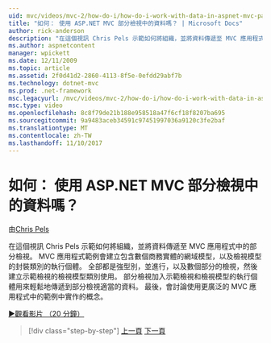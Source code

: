 ```yaml
---
uid: mvc/videos/mvc-2/how-do-i/how-do-i-work-with-data-in-aspnet-mvc-partial-views
title: "如何： 使用 ASP.NET MVC 部分檢視中的資料嗎？ | Microsoft Docs"
author: rick-anderson
description: "在這個視訊 Chris Pels 示範如何將組織，並將資料傳遞至 MVC 應用程式中的部分檢視。 MVC 應用程式範例會建立包含網域..."
ms.author: aspnetcontent
manager: wpickett
ms.date: 12/11/2009
ms.topic: article
ms.assetid: 2f0d41d2-2860-4113-8f5e-0efdd29abf7b
ms.technology: dotnet-mvc
ms.prod: .net-framework
msc.legacyurl: /mvc/videos/mvc-2/how-do-i/how-do-i-work-with-data-in-aspnet-mvc-partial-views
msc.type: video
ms.openlocfilehash: 8c8f79de21b188e958518a47f6cf18f8207ba695
ms.sourcegitcommit: 9a9483aceb34591c97451997036a9120c3fe2baf
ms.translationtype: MT
ms.contentlocale: zh-TW
ms.lasthandoff: 11/10/2017
---
```

<a name="how-do-i-work-with-data-in-aspnet-mvc-partial-views"></a>如何： 使用 ASP.NET MVC 部分檢視中的資料嗎？
====================
由[Chris Pels](https://twitter.com/chrispels)

在這個視訊 Chris Pels 示範如何將組織，並將資料傳遞至 MVC 應用程式中的部分檢視。 MVC 應用程式範例會建立包含數個商務實體的網域模型，以及檢視模型的封裝類別的執行個體。 全部都是強型別，並進行，以及數個部分的檢視，然後建立示範檢視的檢視模型類別使用。 部分檢視加入示範檢視和檢視模型的執行個體用來輕鬆地傳遞到部分檢視適當的資料。 最後，會討論使用更廣泛的 MVC 應用程式中的範例中實作的概念。

[&#9654;觀看影片 （20 分鐘）](https://channel9.msdn.com/Blogs/ASP-NET-Site-Videos/how-do-i-work-with-data-in-aspnet-mvc-partial-views)

>[!div class="step-by-step"]
[上一頁](how-do-i-return-json-formatted-data-for-an-ajax-call-in-an-aspnet-mvc-web-application.md)
[下一頁](how-do-i-implement-view-models-to-manage-data-for-aspnet-mvc-views.md)
